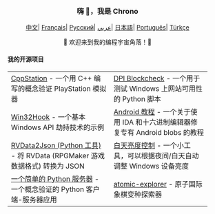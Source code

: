<div align="center" style="padding: 20px;">
	<h3>嗨 👋，我是 Chrono</h3>
    <p align="center">
        <a>
        </a>
    </p>
	<p align="center">
		<a href="https://github.com/ChronoMonochrome/ChronoMonochrome/blob/master/README_CN.md"><span>中文</span></a>|
		<a href="https://github.com/ChronoMonochrome/ChronoMonochrome/blob/master/README_FR.md"><span>Français</span></a>|
		<a href="https://github.com/ChronoMonochrome/ChronoMonochrome/blob/master/README_RU.md"><span>Русский</span></a>|
		<a href="https://github.com/ChronoMonochrome/ChronoMonochrome/blob/master/README_AR.md"><span>عربي</span></a>|
		<a href="https://github.com/ChronoMonochrome/ChronoMonochrome/blob/master/README_JP.md"><span>日本語</span></a>|
		<a href="https://github.com/ChronoMonochrome/ChronoMonochrome/blob/master/README_PTBR.md"><span>Português</span></a>|
		<a href="https://github.com/ChronoMonochrome/ChronoMonochrome/blob/master/README_TR.md"><span>Türkçe</span></a>
	</p>
	<p>🌟 欢迎来到我的编程宇宙角落！🌟</p>
	<h4 align="left">我的开源项目</h4>
	<table align="center">
	   <tr>
		  <td><a href="https://github.com/ChronoMonochrome/CppStation">CppStation</a> - 一个用 C++ 编写的概念验证 PlayStation 模拟器</td>
		  <td><a href="https://github.com/ChronoMonochrome/DPI_Blockcheck">DPI Blockcheck</a> - 一个用于测试 Windows 上网站可用性的 Python 脚本</td>
	   </tr>
	   <tr>
		  <td><a href="https://github.com/ChronoMonochrome/Win32Hook">Win32Hook</a> - 一个基本 Windows API 劫持技术的示例</td>
		  <td><a href="https://github.com/ChronoMonochrome/hacking_the_blobs">Android 教程</a> - 一个关于使用 IDA 和十六进制编辑器修复专有 Android blobs 的教程</td>
	   </tr>
	   <tr>
		  <td><a href="https://github.com/ChronoMonochrome/rvdata2json">RVData2Json (Python 工具)</a> - 将 RVData (RPGMaker 游戏数据格式) 转换为 JSON</td>
		  <td><a href="https://github.com/ChronoMonochrome/daytime_brightness_control">白天亮度控制</a> - 一个小工具，可以根据夜间/白天自动调整 Windows 设备亮度</td>
	   </tr>
	   <tr>
		  <td><a href="https://github.com/ChronoMonochrome/SimpleClientServer/">一个简单的 Python 服务器</a> - 一个概念验证的 Python 客户端-服务器应用</td>
		  <td><a href="https://github.com/ChronoMonochrome/atomic-explorer">atomic-explorer</a> - 原子国际象棋变种探索器</td>
	   </tr>
	</table>
</div>